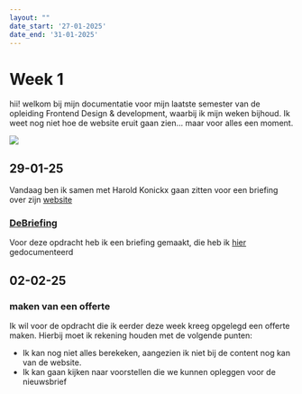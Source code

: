 ```yaml
---
layout: ""
date_start: '27-01-2025'
date_end: '31-01-2025'
---
```


# Week 1 
hii! welkom bij mijn documentatie voor mijn laatste semester van de opleiding Frontend Design & development, waarbij ik mijn weken bijhoud. Ik weet nog niet hoe de website eruit gaan zien... maar voor alles een moment. 

![](https://media2.giphy.com/media/v1.Y2lkPTc5MGI3NjExdTE4Z21jbXRoMW9xaTFoYWhtMml2dDRhbHU0amVic3Y2czQzYnlwZyZlcD12MV9naWZzX3NlYXJjaCZjdD1n/Vwz4zdntMXrUY/200.webp)

## 29-01-25
Vandaag ben ik samen met Harold Konickx gaan zitten voor een briefing over zijn [website](https://www.haroldk.nl/)

### [DeBriefing](../Projecten/haroldk/DeBriefing.md)

Voor deze opdracht heb ik een briefing gemaakt, die heb ik [hier](![](https://media2.giphy.com/media/MNmyTin5qt5LSXirxd/200.webp?cid=790b7611xzbmdehkpxmujwxfx3jt6tgg5l0mg8o27b6m1ji8&ep=v1_gifs_search&rid=200.webp&ct=g)) gedocumenteerd

## 02-02-25
### maken van een offerte
Ik wil voor de opdracht die ik eerder deze week kreeg opgelegd een offerte maken. Hierbij moet ik rekening houden met de volgende punten:

* Ik kan nog niet alles berekeken, aangezien ik niet bij de content nog kan van de website. 
* Ik kan gaan kijken naar voorstellen die we kunnen opleggen voor de nieuwsbrief

